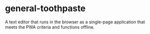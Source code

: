 # general-toothpaste
A text editor that runs in the browser as a single-page application that meets the PWA criteria and functions offline.
